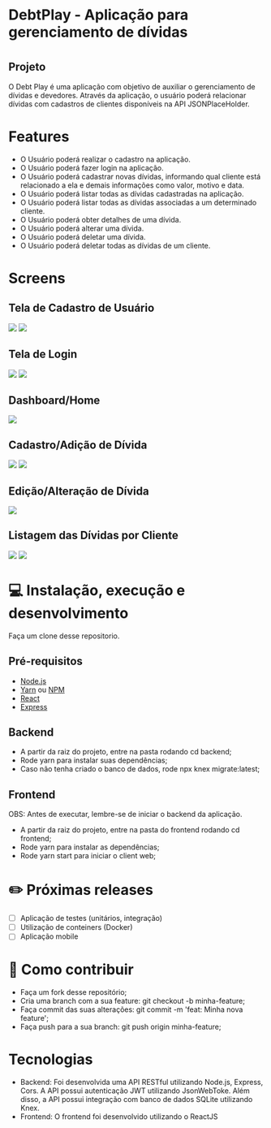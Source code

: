 # DebtPlay - Aplicação para gerenciamento de dívidas

# <h2>Projeto</h2>

O Debt Play é uma aplicação com objetivo de auxiliar o gerenciamento de dívidas e devedores.
Através da aplicação, o usuário poderá relacionar dívidas com cadastros de clientes disponíveis na API JSONPlaceHolder.

# Features

- O Usuário poderá realizar o cadastro na aplicação.
- O Usuário poderá fazer login na aplicação.
- O Usuário poderá cadastrar novas dívidas, informando qual cliente está relacionado a ela e demais informações como valor, motivo e data.
- O Usuário poderá listar todas as dívidas cadastradas na aplicação.
- O Usuário poderá listar todas as dívidas associadas a um determinado cliente.
- O Usuário poderá obter detalhes de uma dívida.
- O Usuário poderá alterar uma dívida.
- O Usuário poderá deletar uma dívida.
- O Usuário poderá deletar todas as dívidas de um cliente.

# Screens
<h2> Tela de Cadastro de Usuário </h2>
<img src="/.github/signup.PNG" />
<img src="/.github/Cadastro.gif" />

<h2> Tela de Login </h2>
<img src="/.github/login.PNG" />
<img src="/.github/Login.gif" />

<h2> Dashboard/Home </h2>
<img src="/.github/dashboard.PNG" />

<h2> Cadastro/Adição de Dívida </h2>
<img src="/.github/AddDebt.PNG" />
<img src="/.github/AddDebt.gif" />

<h2> Edição/Alteração de Dívida </h2>
<img src="/.github/UpdateDebt.PNG" />

<h2> Listagem das Dívidas por Cliente </h2>
<img src="/.github/ListDebt.PNG" />
<img src="/.github/ListDebt.gif" />

# 💻 Instalação, execução e desenvolvimento
Faça um clone desse repositorio.

<h2>Pré-requisitos</h2>
<ul>
<li><a href="https://nodejs.org/en/">Node.js</a></li>
<li><a href="https://yarnpkg.com/">Yarn</a> ou <a href="https://www.npmjs.com/https://www.npmjs.com/">NPM</a></li>
<li><a href="https://pt-br.reactjs.org/">React</a></li>
<li><a href="https://expressjs.com/pt-br/">Express</a></li>
</ul>

<h2>Backend</h2>
<ul>
<li>A partir da raiz do projeto, entre na pasta rodando cd backend;</li>
<li>Rode yarn para instalar suas dependências;</li>
<li>Caso não tenha criado o banco de dados, rode npx knex migrate:latest;</li>
</ul>

<h2>Frontend</h2> 
OBS: Antes de executar, lembre-se de iniciar o backend da aplicação.

<ul>
<li>A partir da raiz do projeto, entre na pasta do frontend rodando cd frontend;</li>
<li>Rode yarn para instalar as dependências;</li>
<li>Rode yarn start para iniciar o client web;</li>
</ul>

# ✏️ Próximas releases
- [ ] Aplicação de testes (unitários, integração)
- [ ] Utilização de conteiners (Docker)
- [ ] Aplicação mobile

# 🤔 Como contribuir
<ul>
<li>Faça um fork desse repositório;</li>
<li>Cria uma branch com a sua feature: git checkout -b minha-feature;</li>
<li>Faça commit das suas alterações: git commit -m 'feat: Minha nova feature';</li>
<li>Faça push para a sua branch: git push origin minha-feature;</li>
</ul>

# Tecnologias
<ul>
<li>Backend: Foi desenvolvida uma API RESTful utilizando Node.js, Express, Cors. A API possui autenticação JWT utilizando JsonWebToke. Além disso, a API possui integração com banco de dados SQLite utilizando Knex.</li>
<li>Frontend: O frontend foi desenvolvido utilizando o ReactJS</li>
</ul>
